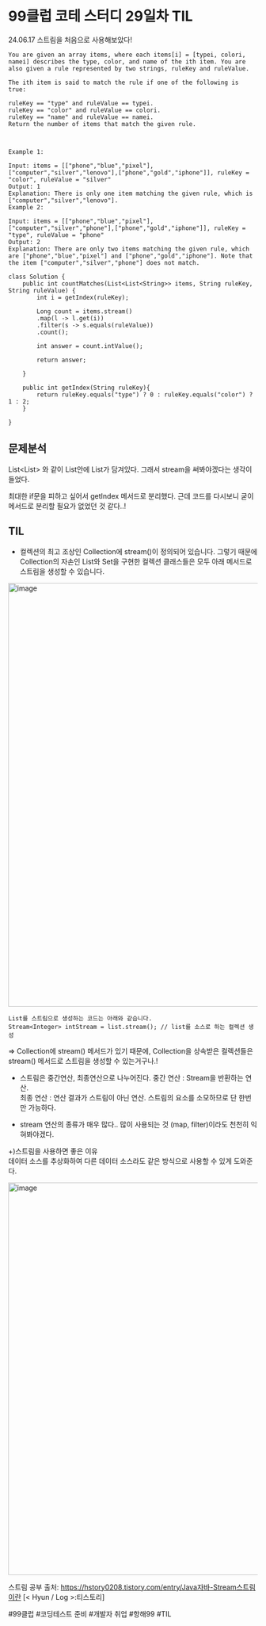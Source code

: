 # 99클럽 코테 스터디 29일차 TIL 


24.06.17 
스트림을 처음으로 사용해보았다!

```
You are given an array items, where each items[i] = [typei, colori, namei] describes the type, color, and name of the ith item. You are also given a rule represented by two strings, ruleKey and ruleValue.

The ith item is said to match the rule if one of the following is true:

ruleKey == "type" and ruleValue == typei.
ruleKey == "color" and ruleValue == colori.
ruleKey == "name" and ruleValue == namei.
Return the number of items that match the given rule.

 

Example 1:

Input: items = [["phone","blue","pixel"],["computer","silver","lenovo"],["phone","gold","iphone"]], ruleKey = "color", ruleValue = "silver"
Output: 1
Explanation: There is only one item matching the given rule, which is ["computer","silver","lenovo"].
Example 2:

Input: items = [["phone","blue","pixel"],["computer","silver","phone"],["phone","gold","iphone"]], ruleKey = "type", ruleValue = "phone"
Output: 2
Explanation: There are only two items matching the given rule, which are ["phone","blue","pixel"] and ["phone","gold","iphone"]. Note that the item ["computer","silver","phone"] does not match.

```

```
class Solution {
    public int countMatches(List<List<String>> items, String ruleKey, String ruleValue) {
        int i = getIndex(ruleKey);

        Long count = items.stream()
        .map(l -> l.get(i))
        .filter(s -> s.equals(ruleValue))
        .count();

        int answer = count.intValue();

        return answer;

    }

    public int getIndex(String ruleKey){
        return ruleKey.equals("type") ? 0 : ruleKey.equals("color") ? 1 : 2;
    }

}
```

## 문제분석
List<List<String>> 와 같이 List안에 List가 담겨있다. 그래서 stream을 써봐야겠다는 생각이 들었다. 

최대한 if문을 피하고 싶어서 getIndex 메서드로 분리했다.
근데 코드를 다시보니 굳이 메서드로 분리할 필요가 없었던 것 같다..! 

## TIL
- 컬렉션의 최고 조상인 Collection에 stream()이 정의되어 있습니다.
그렇기 때문에 Collection의 자손인 List와 Set을 구현한 컬렉션 클래스들은 모두 아래 메서드로 스트림을 생성할 수 있습니다.

<img width="855" alt="image" src="https://github.com/jkjkh1318/JavaLanguage/assets/38885241/f409fdcc-1d77-4310-9aa8-221e42b7d0ef">

```
List를 스트림으로 생성하는 코드는 아래와 같습니다.
Stream<Integer> intStream = list.stream(); // list를 소스로 하는 컬렉션 생성
```

=> Collection에 stream() 메서드가 있기 때문에, Collection을 상속받은 컬렉션들은 stream() 메서드로 스트림을 생성할 수 있는거구나.!

- 스트림은 중간연산, 최종연산으로 나누어진다.
중간 연산 : Stream을 반환하는 연산.   
최종 연산 : 연산 결과가 스트림이 아닌 연산. 스트림의 요소를 소모하므로 단 한번만 가능하다.

- stream 연산의 종류가 매우 많다.. 
많이 사용되는 것 (map, filter)이라도 천천히 익혀봐야겠다.

+)스트림을 사용하면 좋은 이유   
데이터 소스를 추상화하여 다른 데이터 소스라도 같은 방식으로 사용할 수 있게 도와준다.

<img width="792" alt="image" src="https://github.com/jkjkh1318/JavaLanguage/assets/38885241/27b8ba53-ff87-4bc5-b479-562d01d6bd85">


스트림 공부 출처: https://hstory0208.tistory.com/entry/Java자바-Stream스트림이란 [< Hyun / Log >:티스토리]


#99클럽 #코딩테스트 준비 #개발자 취업 #항해99 #TIL



